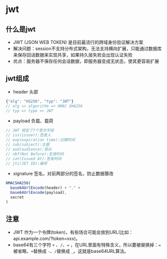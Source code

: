 # jwt

## 什么是jwt

- JWT (JSON WEB TOKEN) 是目前最流行的跨域身份验证解决方案
- 解决问题：session不支持分布式架构，无法支持横向扩展，只能通过数据库来保存回话数据来实现共享，如果持久层失败会出现认证失败
- 优点：服务器不保存任何会话数据，即服务器变成无状态，使其更容易扩展

## jwt组成

- header 头部

```js
{"alg": "HS256", "typ": "JWT"}
// alg => algorithm => HMAC SHA256
// typ => type => JWT
```

- payload 负载、载荷

```js
// JWT 规定了7个官方字段
// iss(issuer):签发人
// exp(expiration time):过期时间
// sub(subject):主题
// aud(audience):受众
// nbf(Not Before):生效时间
// iat(Issued At):签发时间
// jti(JET ID):编号
```

- signature 签名，对前两部分的签名，防止数据篡改

```js
HMACSHA256(
  base64UrlEncode(header) + "." +
  base64UrlEncode(payload),
  secret
)
```

## 注意

- JWT 作为一个令牌(token)，有些场合可能会放到URL(比如：api.example.com/?token=xxx)。
- base64有三个字符 `+` 、`/`、`=` ，在URL里面有特殊含义，所以要被替换掉：`=` 被省略、`+`替换成 `-`、`/`替换成 `_`。这就是base64URL算法。
